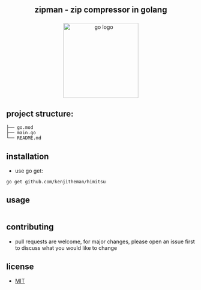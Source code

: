 <h2 align="center">zipman - zip compressor in golang</h2>

###

<div align="center">
  <img src="https://cdn.jsdelivr.net/gh/devicons/devicon/icons/go/go-original.svg" height="200" alt="go logo"  />
</div>

###

## project structure:

```
├── go.mod
├── main.go
└── README.md
```

## installation

- use go get:

```
go get github.com/kenjitheman/himitsu
```

## usage

```

```

## contributing

- pull requests are welcome, for major changes, please open an issue first to
  discuss what you would like to change

## license

- [MIT](https://choosealicense.com/licenses/mit/)

